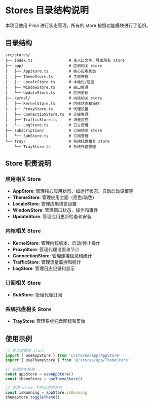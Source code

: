 # Stores 目录结构说明

本项目使用 Pinia 进行状态管理，所有的 store 按照功能模块进行了组织。

## 目录结构

```
src/stores/
├── index.ts                # 主入口文件，导出所有 store
├── app/                    # 应用相关 store
│   ├── AppStore.ts         # 核心应用状态
│   ├── ThemeStore.ts       # 主题管理
│   ├── LocaleStore.ts      # 本地化/语言
│   ├── WindowStore.ts      # 窗口管理
│   └── UpdateStore.ts      # 应用更新
├── kernel/                 # 内核相关 store
│   ├── KernelStore.ts      # 内核状态和操作
│   ├── ProxyStore.ts       # 代理设置
│   ├── ConnectionStore.ts  # 连接管理
│   ├── TrafficStore.ts     # 流量监控
│   └── LogStore.ts         # 日志管理
├── subscription/           # 订阅相关 store
│   └── SubStore.ts         # 订阅管理
└── tray/                   # 系统托盘相关 store
    └── TrayStore.ts        # 系统托盘管理
```

## Store 职责说明

### 应用相关 Store

- **AppStore**: 管理核心应用状态，如运行状态、自动启动设置等
- **ThemeStore**: 管理应用主题（亮色/暗色）
- **LocaleStore**: 管理应用语言设置
- **WindowStore**: 管理窗口状态、操作和事件
- **UpdateStore**: 管理应用更新检查和安装

### 内核相关 Store

- **KernelStore**: 管理内核版本、启动/停止操作
- **ProxyStore**: 管理代理设置和节点
- **ConnectionStore**: 管理连接信息和统计
- **TrafficStore**: 管理流量监控和统计
- **LogStore**: 管理日志记录和显示

### 订阅相关 Store

- **SubStore**: 管理代理订阅

### 系统托盘相关 Store

- **TrayStore**: 管理系统托盘图标和菜单

## 使用示例

```typescript
// 导入需要的 store
import { useAppStore } from '@/stores/app/AppStore'
import { useThemeStore } from '@/stores/app/ThemeStore'

// 在组件中使用
const appStore = useAppStore()
const themeStore = useThemeStore()

// 使用 store 中的状态和方法
const isRunning = appStore.isRunning
themeStore.toggleTheme()
```
